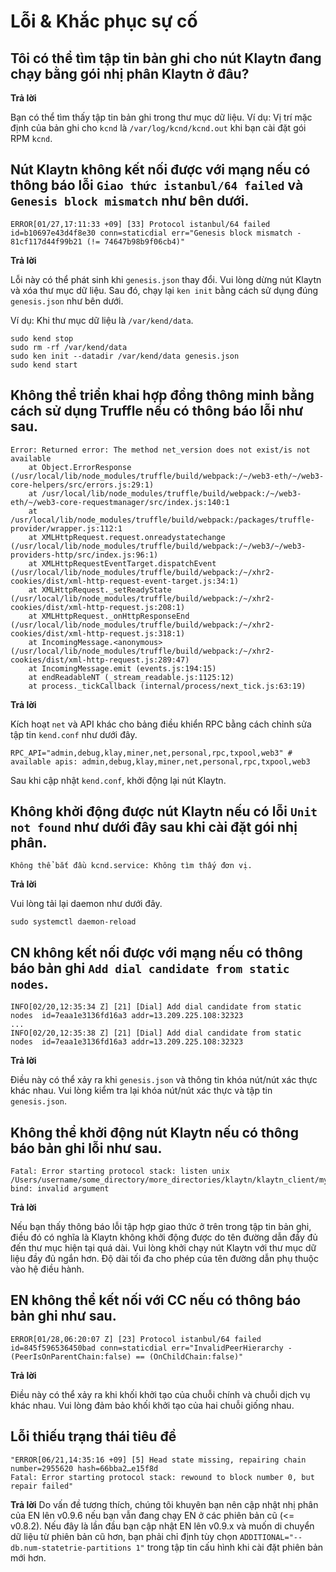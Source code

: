 # Lỗi & Khắc phục sự cố

## Tôi có thể tìm tập tin bản ghi cho nút Klaytn đang chạy bằng gói nhị phân Klaytn ở đâu? <a id="where-can-i-find-a-log-file-for-the-running-klaytn-node-using-the-klaytn-binary"></a>

**Trả lời**

Bạn có thể tìm thấy tập tin bản ghi trong thư mục dữ liệu. Ví dụ: Vị trí mặc định của bản ghi cho `kcnd` là `/var/log/kcnd/kcnd.out` khi bạn cài đặt gói RPM `kcnd`.

## Nút Klaytn không kết nối được với mạng nếu có thông báo lỗi `Giao thức istanbul/64 failed` và `Genesis block mismatch` như bên dưới. <a id="klaytn-node-can-not-connect-to-network-with-protocol-istanbul-64-failed-and-gene"></a>

```
ERROR[01/27,17:11:33 +09] [33] Protocol istanbul/64 failed               id=b10697e43d4f8e30 conn=staticdial err="Genesis block mismatch - 81cf117d44f99b21 (!= 74647b98b9f06cb4)"
```

**Trả lời**

Lỗi này có thể phát sinh khi `genesis.json` thay đổi. Vui lòng dừng nút Klaytn và xóa thư mục dữ liệu. Sau đó, chạy lại `ken init` bằng cách sử dụng đúng `genesis.json` như bên dưới.

Ví dụ: Khi thư mục dữ liệu là `/var/kend/data`.
```
sudo kend stop
sudo rm -rf /var/kend/data
sudo ken init --datadir /var/kend/data genesis.json
sudo kend start
```


## Không thể triển khai hợp đồng thông minh bằng cách sử dụng Truffle nếu có thông báo lỗi như sau. <a id="can-t-deploy-smart-contract-using-truffle-with-following-error-message"></a>

```
Error: Returned error: The method net_version does not exist/is not available
    at Object.ErrorResponse (/usr/local/lib/node_modules/truffle/build/webpack:/~/web3-eth/~/web3-core-helpers/src/errors.js:29:1)
    at /usr/local/lib/node_modules/truffle/build/webpack:/~/web3-eth/~/web3-core-requestmanager/src/index.js:140:1
    at /usr/local/lib/node_modules/truffle/build/webpack:/packages/truffle-provider/wrapper.js:112:1
    at XMLHttpRequest.request.onreadystatechange (/usr/local/lib/node_modules/truffle/build/webpack:/~/web3/~/web3-providers-http/src/index.js:96:1)
    at XMLHttpRequestEventTarget.dispatchEvent (/usr/local/lib/node_modules/truffle/build/webpack:/~/xhr2-cookies/dist/xml-http-request-event-target.js:34:1)
    at XMLHttpRequest._setReadyState (/usr/local/lib/node_modules/truffle/build/webpack:/~/xhr2-cookies/dist/xml-http-request.js:208:1)
    at XMLHttpRequest._onHttpResponseEnd (/usr/local/lib/node_modules/truffle/build/webpack:/~/xhr2-cookies/dist/xml-http-request.js:318:1)
    at IncomingMessage.<anonymous> (/usr/local/lib/node_modules/truffle/build/webpack:/~/xhr2-cookies/dist/xml-http-request.js:289:47)
    at IncomingMessage.emit (events.js:194:15)
    at endReadableNT (_stream_readable.js:1125:12)
    at process._tickCallback (internal/process/next_tick.js:63:19)
```

**Trả lời**

Kích hoạt `net` và API khác cho bảng điều khiển RPC bằng cách chỉnh sửa tập tin `kend.conf` như dưới đây.

```
RPC_API="admin,debug,klay,miner,net,personal,rpc,txpool,web3" # available apis: admin,debug,klay,miner,net,personal,rpc,txpool,web3
```
Sau khi cập nhật `kend.conf`, khởi động lại nút Klaytn.


## Không khởi động được nút Klaytn nếu có lỗi `Unit not found` như dưới đây sau khi cài đặt gói nhị phân. <a id="can-t-start-klaytn-node-with-unit-not-found-error-as-below-after-installing-bina"></a>

```
Không thể bắt đầu kcnd.service: Không tìm thấy đơn vị.
```

**Trả lời**

Vui lòng tải lại daemon như dưới đây.

```
sudo systemctl daemon-reload
```

## CN không kết nối được với mạng nếu có thông báo bản ghi `Add dial candidate from static nodes`. <a id="cn-can-t-connect-to-network-with-add-dial-candidate-from-static-nodes-log-messag"></a>

```
INFO[02/20,12:35:34 Z] [21] [Dial] Add dial candidate from static nodes  id=7eaa1e3136fd16a3 addr=13.209.225.108:32323
...
INFO[02/20,12:35:38 Z] [21] [Dial] Add dial candidate from static nodes  id=7eaa1e3136fd16a3 addr=13.209.225.108:32323
```

**Trả lời**

Điều này có thể xảy ra khi `genesis.json` và thông tin khóa nút/nút xác thực khác nhau. Vui lòng kiểm tra lại khóa nút/nút xác thực và tập tin `genesis.json`.

## Không thể khởi động nút Klaytn nếu có thông báo bản ghi lỗi như sau. <a id="klaytn-node-can-t-start-with-following-error-log-message"></a>

```
Fatal: Error starting protocol stack: listen unix /Users/username/some_directory/more_directories/klaytn/klaytn_client/my_test_klaytn/data/dd/klay.ipc: bind: invalid argument
```

**Trả lời**

Nếu bạn thấy thông báo lỗi tập hợp giao thức ở trên trong tập tin bản ghi, điều đó có nghĩa là Klaytn không khởi động được do tên đường dẫn đầy đủ đến thư mục hiện tại quá dài. Vui lòng khởi chạy nút Klaytn với thư mục dữ liệu đầy đủ ngắn hơn. Độ dài tối đa cho phép của tên đường dẫn phụ thuộc vào hệ điều hành.


## EN không thể kết nối với CC nếu có thông báo bản ghi như sau. <a id="en-can-t-connect-to-cc-with-following-log-message"></a>

```
ERROR[01/28,06:20:07 Z] [23] Protocol istanbul/64 failed id=845f596536450bad conn=staticdial err="InvalidPeerHierarchy - (PeerIsOnParentChain:false) == (OnChildChain:false)"
```

**Trả lời**

Điều này có thể xảy ra khi khối khởi tạo của chuỗi chính và chuỗi dịch vụ khác nhau. Vui lòng đảm bảo khối khởi tạo của hai chuỗi giống nhau.

## Lỗi thiếu trạng thái tiêu đề <a id="head-state-missing-error"></a>

```
"ERROR[06/21,14:35:16 +09] [5] Head state missing, repairing chain       number=2955620 hash=66bba2…e15f8d
Fatal: Error starting protocol stack: rewound to block number 0, but repair failed"
```

**Trả lời** Do vấn đề tương thích, chúng tôi khuyên bạn nên cập nhật nhị phân của EN lên v0.9.6 nếu bạn vẫn đang chạy EN ở các phiên bản cũ (<= v0.8.2). Nếu đây là lần đầu bạn cập nhật EN lên v0.9.x và muốn di chuyển dữ liệu từ phiên bản cũ hơn, bạn phải chỉ định tùy chọn `ADDITIONAL="--db.num-statetrie-partitions 1"` trong tập tin cấu hình khi cài đặt phiên bản mới hơn.
